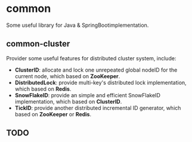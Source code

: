 # common

Some useful library for Java & SpringBootimplementation.

## common-cluster

Provider some useful features for distributed cluster system, include:

- **ClusterID**: allocate and lock one unrepeated global nodeID for the current node, which based on **ZooKeeper**.
- **DistributedLock**: provide multi-key's distributed lock implementation, which based on **Redis**.
- **SnowFlakeID**: provide an simple and efficient SnowFlakeID implementation, which based on **ClusterID**.
- **TickID**: provide another distributed incremental ID generator, which based on **ZooKeeper** or **Redis**.

## TODO